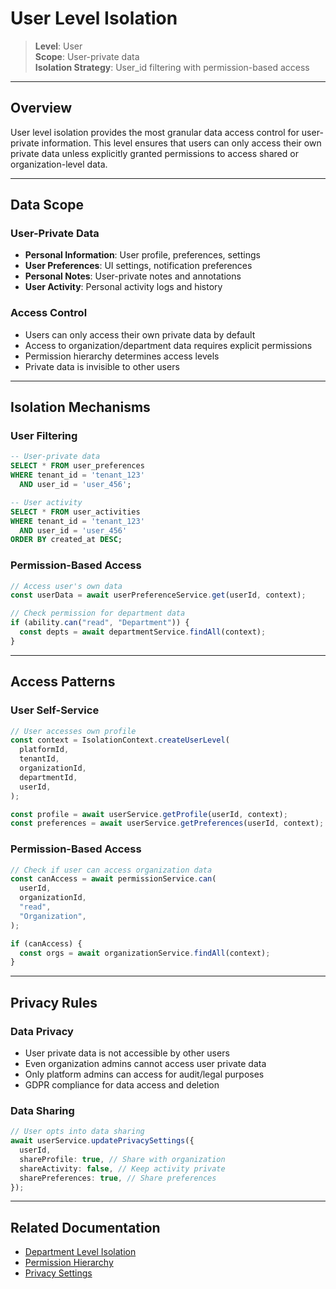 # User Level Isolation

> **Level**: User  
> **Scope**: User-private data  
> **Isolation Strategy**: User_id filtering with permission-based access

---

## Overview

User level isolation provides the most granular data access control for user-private information. This level ensures that users can only access their own private data unless explicitly granted permissions to access shared or organization-level data.

---

## Data Scope

### User-Private Data

- **Personal Information**: User profile, preferences, settings
- **User Preferences**: UI settings, notification preferences
- **Personal Notes**: User-private notes and annotations
- **User Activity**: Personal activity logs and history

### Access Control

- Users can only access their own private data by default
- Access to organization/department data requires explicit permissions
- Permission hierarchy determines access levels
- Private data is invisible to other users

---

## Isolation Mechanisms

### User Filtering

```sql
-- User-private data
SELECT * FROM user_preferences
WHERE tenant_id = 'tenant_123'
  AND user_id = 'user_456';

-- User activity
SELECT * FROM user_activities
WHERE tenant_id = 'tenant_123'
  AND user_id = 'user_456'
ORDER BY created_at DESC;
```

### Permission-Based Access

```typescript
// Access user's own data
const userData = await userPreferenceService.get(userId, context);

// Check permission for department data
if (ability.can("read", "Department")) {
  const depts = await departmentService.findAll(context);
}
```

---

## Access Patterns

### User Self-Service

```typescript
// User accesses own profile
const context = IsolationContext.createUserLevel(
  platformId,
  tenantId,
  organizationId,
  departmentId,
  userId,
);

const profile = await userService.getProfile(userId, context);
const preferences = await userService.getPreferences(userId, context);
```

### Permission-Based Access

```typescript
// Check if user can access organization data
const canAccess = await permissionService.can(
  userId,
  organizationId,
  "read",
  "Organization",
);

if (canAccess) {
  const orgs = await organizationService.findAll(context);
}
```

---

## Privacy Rules

### Data Privacy

- User private data is not accessible by other users
- Even organization admins cannot access user private data
- Only platform admins can access for audit/legal purposes
- GDPR compliance for data access and deletion

### Data Sharing

```typescript
// User opts into data sharing
await userService.updatePrivacySettings({
  userId,
  shareProfile: true, // Share with organization
  shareActivity: false, // Keep activity private
  sharePreferences: true, // Share preferences
});
```

---

## Related Documentation

- [Department Level Isolation](./department-isolation.md)
- [Permission Hierarchy](../security/permission-hierarchy.md)
- [Privacy Settings](../security/privacy-settings.md)
